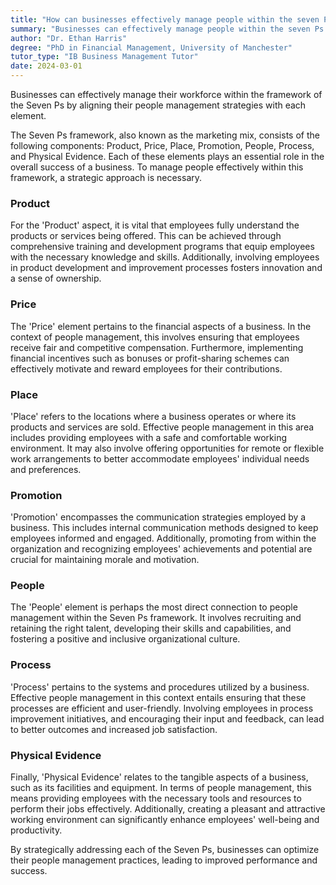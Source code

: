 ```yaml
---
title: "How can businesses effectively manage people within the seven Ps framework?"
summary: "Businesses can effectively manage people within the seven Ps framework by aligning their people management strategies with each P."
author: "Dr. Ethan Harris"
degree: "PhD in Financial Management, University of Manchester"
tutor_type: "IB Business Management Tutor"
date: 2024-03-01
---
```


Businesses can effectively manage their workforce within the framework of the Seven Ps by aligning their people management strategies with each element.

The Seven Ps framework, also known as the marketing mix, consists of the following components: Product, Price, Place, Promotion, People, Process, and Physical Evidence. Each of these elements plays an essential role in the overall success of a business. To manage people effectively within this framework, a strategic approach is necessary.

### Product

For the 'Product' aspect, it is vital that employees fully understand the products or services being offered. This can be achieved through comprehensive training and development programs that equip employees with the necessary knowledge and skills. Additionally, involving employees in product development and improvement processes fosters innovation and a sense of ownership.

### Price

The 'Price' element pertains to the financial aspects of a business. In the context of people management, this involves ensuring that employees receive fair and competitive compensation. Furthermore, implementing financial incentives such as bonuses or profit-sharing schemes can effectively motivate and reward employees for their contributions.

### Place

'Place' refers to the locations where a business operates or where its products and services are sold. Effective people management in this area includes providing employees with a safe and comfortable working environment. It may also involve offering opportunities for remote or flexible work arrangements to better accommodate employees' individual needs and preferences.

### Promotion

'Promotion' encompasses the communication strategies employed by a business. This includes internal communication methods designed to keep employees informed and engaged. Additionally, promoting from within the organization and recognizing employees' achievements and potential are crucial for maintaining morale and motivation.

### People

The 'People' element is perhaps the most direct connection to people management within the Seven Ps framework. It involves recruiting and retaining the right talent, developing their skills and capabilities, and fostering a positive and inclusive organizational culture.

### Process

'Process' pertains to the systems and procedures utilized by a business. Effective people management in this context entails ensuring that these processes are efficient and user-friendly. Involving employees in process improvement initiatives, and encouraging their input and feedback, can lead to better outcomes and increased job satisfaction.

### Physical Evidence

Finally, 'Physical Evidence' relates to the tangible aspects of a business, such as its facilities and equipment. In terms of people management, this means providing employees with the necessary tools and resources to perform their jobs effectively. Additionally, creating a pleasant and attractive working environment can significantly enhance employees' well-being and productivity.

By strategically addressing each of the Seven Ps, businesses can optimize their people management practices, leading to improved performance and success.
    